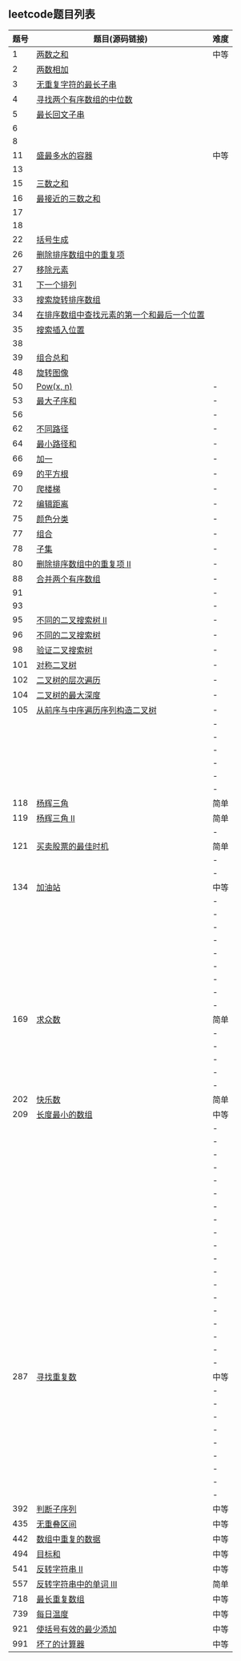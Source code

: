 ## leetcode题目列表

| 题号    | 题目(源码链接)             | 难度 |
| ---- | -------------------- | ---- |
| 1    | [两数之和](_0001/Solution.java)| 中等 |
|2|[两数相加](_0002/Solution.java)||
|3|[无重复字符的最长子串](_0003/Solution.java)||
|4|[寻找两个有序数组的中位数](_0004/Solution.java)||
|5|[最长回文子串](_0005/Solution.java)||
|6|[](_0006/Solution.java)||
|8|[](_0008/Solution.java)||
| 11   | [盛最多水的容器](https://github.com/jianjustin/awesomeleetcodealgorithm/blob/master/src/main/java/org/awesome/leetcode/algorithm/array/ContainerWithMostWaterSolution.java)       | 中等 |
|13|[](_0013/Solution.java)||
|15|[三数之和](_0015/Solution.java)||
|16|[最接近的三数之和](_0016/Solution.java)||
|17|[](_0017/Solution.java)||
|18|[](_0018/Solution.java)||
|22|[括号生成](_0022/Solution.java)||
|26|[删除排序数组中的重复项](_0026.Solution.java)||
|27|[移除元素](_0027/Solution.java)||
|31|[下一个排列](_0031/Solution.java)||
|33|[搜索旋转排序数组](_0033/Solution.java)||
|34|[在排序数组中查找元素的第一个和最后一个位置](_0034/Solution.java)||
|35|[搜索插入位置](_0035/Solution.java)||
|38|[](_0038/Solution.java)||
|39|[组合总和](_0039/Solution.java)||
|48|[旋转图像](_0048/Solution.java)||
|50|[Pow(x, n)](_0050/Solution.java)|-|
|53|[最大子序和](_0053/Solution.java)|-|
|56|[](_0056/Solution.java)|-|
|62|[不同路径](_0062/Solution.java)|-|
|64|[最小路径和](_0064/Solution.java)|-|
|66|[加一](_0066/Solution.java)|-|
|69|[的平方根](_0069/Solution.java)|-|
|70|[爬楼梯](_0070/Solution.java)|-|
|72|[编辑距离](_0072/Solution.java)|-|
|75|[颜色分类](_0075/Solution.java)|-|
|77|[组合](_0077/Solution.java)|-|
|78|[子集](_0078/Solution.java)|-|
|80|[删除排序数组中的重复项 II](_0080/Solution.java)|-|
|88|[合并两个有序数组](_0088/Solution.java)|-|
|91|[](_0091/Solution.java)|-|
|93|[](_0093/Solution.java)|-|
|95|[不同的二叉搜索树 II](_0095/Solution.java)|-|
|96|[不同的二叉搜索树](_0096/Solution.java)|-|
|98|[验证二叉搜索树](_0098/Solution.java)|-|
|101|[对称二叉树](_0101/Solution.java)|-|
|102|[二叉树的层次遍历](_0102/Solution.java)|-|
|104|[二叉树的最大深度](_0104/Solution.java)|-|
|105|[从前序与中序遍历序列构造二叉树](_0105/Solution.java)|-|
||[](_0106/Solution.java)|-|
||[](_0108/Solution.java)|-|
||[](_0110/Solution.java)|-|
||[](_0112/Solution.java)|-|
||[](_0116/Solution.java)|-|
||[](_0117/Solution.java)|-|
|118|[杨辉三角](https://github.com/jianjustin/awesome-leetcode-algorithm/blob/master/src/main/java/org/awesome/leetcode/algorithm/array/PascalTriangle.java)|简单|
|119|[杨辉三角 II](https://github.com/jianjustin/awesome-leetcode-algorithm/blob/master/src/main/java/org/awesome/leetcode/algorithm/array/PascalTriangleII.java)|简单|
||[](_0120/Solution.java)|-|
|121|[买卖股票的最佳时机](https://github.com/jianjustin/awesome-leetcode-algorithm/blob/master/src/main/java/org/awesome/leetcode/algorithm/dp/BestTimeToBuyAndSellStock.java)|简单|
||[](_0122/Solution.java)|-|
||[](_0133/Solution.java)|-|
|134|[加油站](https://github.com/jianjustin/awesome-leetcode-algorithm/blob/master/src/main/java/org/awesome/leetcode/algorithm/greedy/GasStation.java)|中等|
||[](_0136/Solution.java)|-|
||[](_0137/Solution.java)|-|
||[](_0139/Solution.java)|-|
||[](_0146/Solution.java)|-|
||[](_0152/Solution.java)|-|
||[](_0153/Solution.java)|-|
||[](_0154/Solution.java)|-|
||[](_0162/Solution.java)|-|
||[](_0167/Solution.java)|-|
|169|[求众数](https://github.com/jianjustin/awesome-leetcode-algorithm/blob/master/src/main/java/org/awesome/leetcode/algorithm/array/MajorityElement.java)|简单|
||[](_0173/Solution.java)|-|
||[](_0189/Solution.java)|-|
||[](_0191/Solution.java)|-|
||[](_0198/Solution.java)|-|
||[](_0200/Solution.java)|-|
|202|[快乐数](https://github.com/jianjustin/awesome-leetcode-algorithm/blob/master/src/main/java/org/awesome/leetcode/algorithm/math/HappyNumber.java)|简单|
|	209	 |[长度最小的数组](https://github.com/jianjustin/awesome-leetcode-algorithm/blob/master/src/main/java/org/awesome/leetcode/algorithm/dp/minSubArrayLen.java)|	中等|
||[](_0213/Solution.java)|-|
||[](_0215/Solution.java)|-|
||[](_0216/Solution.java)|-|
||[](_0217/Solution.java)|-|
||[](_0219/Solution.java)|-|
||[](_0221/Solution.java)|-|
||[](_0225/Solution.java)|-|
||[](_0231/Solution.java)|-|
||[](_0232/Solution.java)|-|
||[](_0238/Solution.java)|-|
||[](_0241/Solution.java)|-|
||[](_0257/Solution.java)|-|
||[](_0260/Solution.java)|-|
||[](_0264/Solution.java)|-|
||[](_0268/Solution.java)|-|
||[](_0278/Solution.java)|-|
||[](_0279/Solution.java)|-|
||[](_0283/Solution.java)|-|
||[](_0284/Solution.java)|-|
|287|[寻找重复数](https://github.com/jianjustin/awesome-leetcode-algorithm/blob/master/src/main/java/org/awesome/leetcode/algorithm/array/FindAllDuplicatesinAnArray.java)|中等|
||[](_0292/Solution.java)|-|
||[](_0300/Solution.java)|-|
||[](_0303/Solution.java)|-|
||[](_0309/Solution.java)|-|
||[](_0322/Solution.java)|-|
||[](_0338/Solution.java)|-|
||[](_0342/Solution.java)|-|
||[](_0343/Solution.java)|-|
||[](_0349/Solution.java)|-|
|392|[判断子序列](https://leetcode-cn.com/problems/is-subsequence/)|中等|
|435|[无重叠区间](https://leetcode-cn.com/problems/non-overlapping-intervals/)|中等|
|442|[数组中重复的数据](https://github.com/jianjustin/awesome-leetcode-algorithm/blob/master/src/main/java/org/awesome/leetcode/algorithm/array/FindAllDuplicatesinAnArray.java)|中等|
|	494	 |[目标和](https://github.com/jianjustin/awesome-leetcode-algorithm/blob/master/src/main/java/org/awesome/leetcode/algorithm/dp/TargetSum.java)|中等|
|541|[反转字符串 II](https://leetcode-cn.com/problems/reverse-string-ii/)|中等|
|557|[反转字符串中的单词 III](https://github.com/jianjustin/awesome-leetcode-algorithm/blob/f310f456020829687e85ece5f5fde74543b16af7/src/main/java/org/awesome/leetcode/algorithm/string/ReverseWords3.java)|简单|
|	718	  |[最长重复数组](https://github.com/jianjustin/awesome-leetcode-algorithm/blob/master/src/main/java/org/awesome/leetcode/algorithm/dp/MaximumLengthofRepeatedSubarray.java)|中等|
|739|[每日温度](https://leetcode-cn.com/problems/daily-temperatures/submissions/)|中等|
|921|[使括号有效的最少添加](https://leetcode-cn.com/problems/minimum-add-to-make-parentheses-valid/)|中等|
991|[坏了的计算器](https://github.com/jianjustin/awesome-leetcode-algorithm/blob/master/src/main/java/org/awesome/leetcode/algorithm/greedy/BrokenCalc.java)|中等|	eatMelon-Masses|[坏了的计算器](https://leetcode-cn.com/problems/broken-calculator/submissions/)|



 
